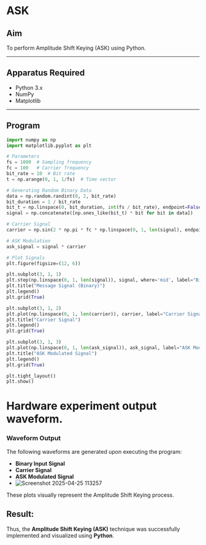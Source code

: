 # ASK

 
 ## Aim  
 To perform Amplitude Shift Keying (ASK) using Python.
 
 ---
 
 ## Apparatus Required  
 - Python 3.x  
 - NumPy  
 - Matplotlib  
 
 ---
 
 ## Program  
 ```python
 import numpy as np
 import matplotlib.pyplot as plt
 
 # Parameters
 fs = 1000  # Sampling frequency
 fc = 100   # Carrier frequency
 bit_rate = 10  # Bit rate
 t = np.arange(0, 1, 1/fs)  # Time vector
 
 # Generating Random Binary Data
 data = np.random.randint(0, 2, bit_rate)
 bit_duration = 1 / bit_rate
 bit_t = np.linspace(0, bit_duration, int(fs / bit_rate), endpoint=False)
 signal = np.concatenate([np.ones_like(bit_t) * bit for bit in data])
 
 # Carrier Signal
 carrier = np.sin(2 * np.pi * fc * np.linspace(0, 1, len(signal), endpoint=False))
 
 # ASK Modulation
 ask_signal = signal * carrier
 
 # Plot Signals
 plt.figure(figsize=(12, 6))
 
 plt.subplot(3, 1, 1)
 plt.step(np.linspace(0, 1, len(signal)), signal, where='mid', label="Binary Data")
 plt.title("Message Signal (Binary)")
 plt.legend()
 plt.grid(True)
 
 plt.subplot(3, 1, 2)
 plt.plot(np.linspace(0, 1, len(carrier)), carrier, label="Carrier Signal")
 plt.title("Carrier Signal")
 plt.legend()
 plt.grid(True)
 
 plt.subplot(3, 1, 3)
 plt.plot(np.linspace(0, 1, len(ask_signal)), ask_signal, label="ASK Modulated Signal")
 plt.title("ASK Modulated Signal")
 plt.legend()
 plt.grid(True)
 
 plt.tight_layout()
 plt.show()
 ```
 



 
 # Hardware experiment output waveform.
 ### Waveform Output  
 The following waveforms are generated upon executing the program:
 
 - **Binary Input Signal**  
 - **Carrier Signal**  
 - **ASK Modulated Signal**
 - ![Screenshot 2025-04-25 113257](https://github.com/user-attachments/assets/0a5893d0-c933-4fb3-9e11-ebe6eaa0a3a4)

 
 These plots visually represent the Amplitude Shift Keying process.
 
 ## Result:
 Thus, the **Amplitude Shift Keying (ASK)** technique was successfully implemented and visualized using **Python**.

